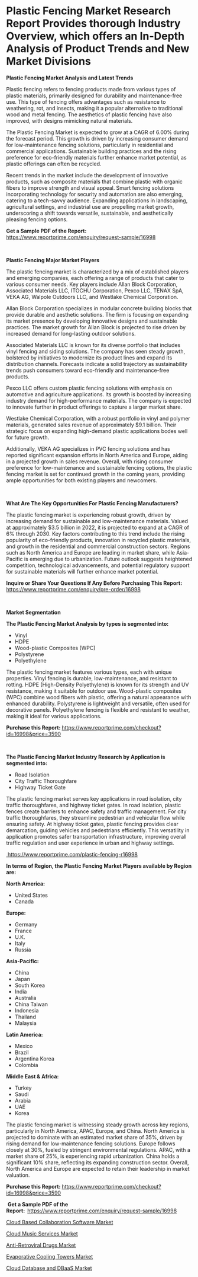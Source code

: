 <p><h1>Plastic Fencing Market Research Report Provides thorough Industry Overview, which offers an In-Depth Analysis of Product Trends and New Market Divisions</h1></p><p><strong>Plastic Fencing Market Analysis and Latest Trends</strong></p>
<p><p>Plastic fencing refers to fencing products made from various types of plastic materials, primarily designed for durability and maintenance-free use. This type of fencing offers advantages such as resistance to weathering, rot, and insects, making it a popular alternative to traditional wood and metal fencing. The aesthetics of plastic fencing have also improved, with designs mimicking natural materials.</p><p>The Plastic Fencing Market is expected to grow at a CAGR of 6.00% during the forecast period. This growth is driven by increasing consumer demand for low-maintenance fencing solutions, particularly in residential and commercial applications. Sustainable building practices and the rising preference for eco-friendly materials further enhance market potential, as plastic offerings can often be recycled.</p><p>Recent trends in the market include the development of innovative products, such as composite materials that combine plastic with organic fibers to improve strength and visual appeal. Smart fencing solutions incorporating technology for security and automation are also emerging, catering to a tech-savvy audience. Expanding applications in landscaping, agricultural settings, and industrial use are propelling market growth, underscoring a shift towards versatile, sustainable, and aesthetically pleasing fencing options.</p></p>
<p><strong>Get a Sample PDF of the Report:&nbsp;</strong> <a href="https://www.reportprime.com/enquiry/request-sample/16998?utm_campaign=103&utm_medium=2&utm_source=Github&utm_content=ia&utm_term=24112024&utm_id=plastic-fencing">https://www.reportprime.com/enquiry/request-sample/16998</a></p>
<p>&nbsp;</p>
<p><strong>Plastic Fencing Major Market Players</strong></p>
<p><p>The plastic fencing market is characterized by a mix of established players and emerging companies, each offering a range of products that cater to various consumer needs. Key players include Allan Block Corporation, Associated Materials LLC, ITOCHU Corporation, Pexco LLC, TENAX SpA, VEKA AG, Walpole Outdoors LLC, and Westlake Chemical Corporation.</p><p>Allan Block Corporation specializes in modular concrete building blocks that provide durable and aesthetic solutions. The firm is focusing on expanding its market presence by developing innovative designs and sustainable practices. The market growth for Allan Block is projected to rise driven by increased demand for long-lasting outdoor solutions.</p><p>Associated Materials LLC is known for its diverse portfolio that includes vinyl fencing and siding solutions. The company has seen steady growth, bolstered by initiatives to modernize its product lines and expand its distribution channels. Forecasts indicate a solid trajectory as sustainability trends push consumers toward eco-friendly and maintenance-free products.</p><p>Pexco LLC offers custom plastic fencing solutions with emphasis on automotive and agriculture applications. Its growth is boosted by increasing industry demand for high-performance materials. The company is expected to innovate further in product offerings to capture a larger market share.</p><p>Westlake Chemical Corporation, with a robust portfolio in vinyl and polymer materials, generated sales revenue of approximately $9.1 billion. Their strategic focus on expanding high-demand plastic applications bodes well for future growth.</p><p>Additionally, VEKA AG specializes in PVC fencing solutions and has reported significant expansion efforts in North America and Europe, aiding in a projected growth in sales revenue. Overall, with rising consumer preference for low-maintenance and sustainable fencing options, the plastic fencing market is set for continued growth in the coming years, providing ample opportunities for both existing players and newcomers.</p></p>
<p>&nbsp;</p>
<p><strong>What Are The Key Opportunities For Plastic Fencing Manufacturers?</strong></p>
<p><p>The plastic fencing market is experiencing robust growth, driven by increasing demand for sustainable and low-maintenance materials. Valued at approximately $3.5 billion in 2022, it is projected to expand at a CAGR of 6% through 2030. Key factors contributing to this trend include the rising popularity of eco-friendly products, innovation in recycled plastic materials, and growth in the residential and commercial construction sectors. Regions such as North America and Europe are leading in market share, while Asia-Pacific is emerging due to urbanization. Future outlook suggests heightened competition, technological advancements, and potential regulatory support for sustainable materials will further enhance market potential.</p></p>
<p><strong>Inquire or Share Your Questions If Any Before Purchasing This Report:</strong> <a href="https://www.reportprime.com/enquiry/pre-order/16998?utm_campaign=103&utm_medium=2&utm_source=Github&utm_content=ia&utm_term=24112024&utm_id=plastic-fencing">https://www.reportprime.com/enquiry/pre-order/16998</a></p>
<p>&nbsp;</p>
<p><strong>Market Segmentation</strong></p>
<p><strong>The Plastic Fencing Market Analysis by types is segmented into:</strong></p>
<p><ul><li>Vinyl</li><li>HDPE</li><li>Wood-plastic Composites (WPC)</li><li>Polystyrene</li><li>Polyethylene</li></ul></p>
<p><p>The plastic fencing market features various types, each with unique properties. Vinyl fencing is durable, low-maintenance, and resistant to rotting. HDPE (High-Density Polyethylene) is known for its strength and UV resistance, making it suitable for outdoor use. Wood-plastic composites (WPC) combine wood fibers with plastic, offering a natural appearance with enhanced durability. Polystyrene is lightweight and versatile, often used for decorative panels. Polyethylene fencing is flexible and resistant to weather, making it ideal for various applications.</p></p>
<p><strong>Purchase this Report:&nbsp;</strong><a href="https://www.reportprime.com/checkout?id=16998&price=3590&utm_campaign=103&utm_medium=2&utm_source=Github&utm_content=ia&utm_term=24112024&utm_id=plastic-fencing">https://www.reportprime.com/checkout?id=16998&price=3590</a></p>
<p>&nbsp;</p>
<p><strong>The Plastic Fencing Market Industry Research by Application is segmented into:</strong></p>
<p><ul><li>Road Isolation</li><li>City Traffic Thoroughfare</li><li>Highway Ticket Gate</li></ul></p>
<p><p>The plastic fencing market serves key applications in road isolation, city traffic thoroughfares, and highway ticket gates. In road isolation, plastic fences create barriers to enhance safety and traffic management. For city traffic thoroughfares, they streamline pedestrian and vehicular flow while ensuring safety. At highway ticket gates, plastic fencing provides clear demarcation, guiding vehicles and pedestrians efficiently. This versatility in application promotes safer transportation infrastructure, improving overall traffic regulation and user experience in urban and highway settings.</p></p>
<p><a href="https://www.reportprime.com/plastic-fencing-r16998?utm_campaign=103&utm_medium=2&utm_source=Github&utm_content=ia&utm_term=24112024&utm_id=plastic-fencing">&nbsp;https://www.reportprime.com/plastic-fencing-r16998</a></p>
<p><strong>In terms of Region, the Plastic Fencing Market Players available by Region are:</strong></p>
<p>
    <p> <strong> North America: </strong>
        <ul>
            <li>United States</li>
            <li>Canada</li>
        </ul>
        </p> 
    <p> <strong> Europe: </strong>
        <ul>
            <li>Germany</li>
            <li>France</li>
            <li>U.K.</li>
            <li>Italy</li>
            <li>Russia</li>
        </ul>
        </p> 
    <p> <strong> Asia-Pacific: </strong>
        <ul>
            <li>China</li>
            <li>Japan</li>
            <li>South Korea</li>
            <li>India</li>
            <li>Australia</li>
            <li>China Taiwan</li>
            <li>Indonesia</li>
            <li>Thailand</li>
            <li>Malaysia</li>
        </ul>
        </p> 
    <p> <strong> Latin America: </strong>
        <ul>
            <li>Mexico</li>
            <li>Brazil</li>
            <li>Argentina Korea</li>
            <li>Colombia</li>
        </ul>
        </p> 
    <p> <strong> Middle East & Africa: </strong>
        <ul>
            <li>Turkey</li>
            <li>Saudi</li>
            <li>Arabia</li>
            <li>UAE</li>
            <li>Korea</li>
        </ul>
    </p>
    </p>
<p><p>The plastic fencing market is witnessing steady growth across key regions, particularly in North America, APAC, Europe, and China. North America is projected to dominate with an estimated market share of 35%, driven by rising demand for low-maintenance fencing solutions. Europe follows closely at 30%, fueled by stringent environmental regulations. APAC, with a market share of 25%, is experiencing rapid urbanization. China holds a significant 10% share, reflecting its expanding construction sector. Overall, North America and Europe are expected to retain their leadership in market valuation.</p></p>
<p><strong>Purchase this Report: </strong><a href="https://www.reportprime.com/checkout?id=16998&price=3590&utm_campaign=103&utm_medium=2&utm_source=Github&utm_content=ia&utm_term=24112024&utm_id=plastic-fencing">https://www.reportprime.com/checkout?id=16998&price=3590</a></p>
<p>&nbsp;<strong>Get a Sample PDF of the Report:&nbsp;&nbsp;</strong><a href="https://www.reportprime.com/enquiry/request-sample/16998?utm_campaign=103&utm_medium=2&utm_source=Github&utm_content=ia&utm_term=24112024&utm_id=plastic-fencing">https://www.reportprime.com/enquiry/request-sample/16998</a></p>
<p><strong></strong></p>
<p><p><a href="https://issuu.com/reportprime-2/docs/cloud-based-collaboration-software-_09caeafa5987ed?utm_campaign=103&utm_medium=2&utm_source=Github&utm_content=ia&utm_term=24112024&utm_id=plastic-fencing">Cloud Based Collaboration Software Market</a></p><p><a href="https://www.linkedin.com/pulse/revenue-growth-forecast-cloud-music-services-market-114-cagr-mtoyf?utm_campaign=103&utm_medium=2&utm_source=Github&utm_content=ia&utm_term=24112024&utm_id=plastic-fencing">Cloud Music Services Market</a></p><p><a href="https://www.linkedin.com/pulse/key-trends-revenue-potential-global-anti-retroviral-drugs-market-o2huf?utm_campaign=103&utm_medium=2&utm_source=Github&utm_content=ia&utm_term=24112024&utm_id=plastic-fencing">Anti-Retroviral Drugs Market</a></p><p><a href="https://www.linkedin.com/pulse/future-trends-global-evaporative-cooling-towers-market-insights-0troe?utm_campaign=103&utm_medium=2&utm_source=Github&utm_content=ia&utm_term=24112024&utm_id=plastic-fencing">Evaporative Cooling Towers Market</a></p><p><a href="https://issuu.com/reportprime-2/docs/cloud-database-and-dbaas-market-siz_c48d7d45e5d887?utm_campaign=103&utm_medium=2&utm_source=Github&utm_content=ia&utm_term=24112024&utm_id=plastic-fencing">Cloud Database and DBaaS Market</a></p></p>